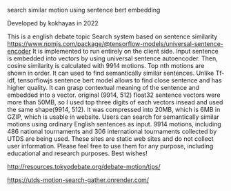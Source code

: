 search similar motion using sentence bert embedding

Developed by kokhayas in 2022

This is a english debate topic Search system based on sentence similarity https://www.npmjs.com/package/@tensorflow-models/universal-sentence-encoder
It is implemented to run entirely on the client side.
Input sentence is embedded into vectors by using universal sentence autoencoder. Then, cosine similarity is calculated with 9914 motions. 
Top nth motions are shown in order. It can used to find semantically similar sentences. Unlike Tf-idf, tensorflowjs sentence bert model allows to find close sentence and has higher quality. It can grasp contextual meaning of the sentence and embedded into a vector.
original (9914, 512) float32 sentence vectors were more than 50MB, so I used top three digits of each vectors insead and used the same shape(9914, 512). It was compressed into 20MB, which is 6MB in GZIP, which is usable in website.
Users can search for semantically similar motions using ordinary English sentences as input.
9914 motions, including 486 national tournaments and 306 international tournaments
collected by UTDS are being used.
These sites are static web sites and do not collect user information.
Please feel free to use them for any purpose, including educational and research purposes.
Best wishes!

http://resources.tokyodebate.org/debate-motion/tips/

https://utds-motion-search-gather.onrender.com/

